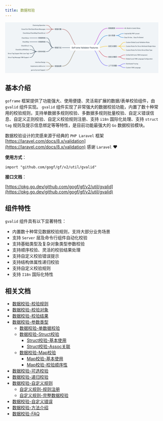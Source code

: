 ```yaml
---
title: 数据校验
---
```


![](/download/attachments/1114678/GoFrame%20Validator%20Features%20%281%29.png?version=1&modificationDate=1623218522131&api=v2)

## 基本介绍

`goframe` 框架提供了功能强大、使用便捷、灵活易扩展的数据/表单校验组件，由 `gvalid` 组件实现。 `gvalid` 组件实现了非常强大的数据校验功能，内置了数十种常用的校验规则，支持单数据多规则校验、多数据多规则批量校验、自定义错误信息、自定义正则校验、自定义校验规则注册、支持 `i18n` 国际化处理、支持 `struct tag` 规则及提示信息绑定等等特性，是目前功能最强大的 `Go` 数据校验模块。

数据校验设计的灵感来源于经典的 `PHP Laravel` 框架 [https://laravel.com/docs/8.x/validation](https://laravel.com/docs/8.x/validation) 感谢 `Laravel` ❤️

**使用方式**：

```
import "github.com/gogf/gf/v2/util/gvalid"
```

**接口文档**：

[https://pkg.go.dev/github.com/gogf/gf/v2/util/gvalid](https://pkg.go.dev/github.com/gogf/gf/v2/util/gvalid)

## 组件特性

`gvalid` 组件具有以下显著特性：

- 内置数十种常见数据校验规则，支持大部分业务场景
- 支持 `Server` 层及命令行组件自动化校验
- 支持基础类型及复杂对象类型参数校验
- 支持顺序校验、灵活的校验结果处理
- 支持自定义校验错误提示
- 支持结构体属性递归校验
- 支持自定义校验规则
- 支持 `I18n` 国际化特性

## 相关文档

- [数据校验-校验规则](/docs/核心组件/数据校验/数据校验-校验规则)
- [数据校验-校验对象](/docs/核心组件/数据校验/数据校验-校验对象)
- [数据校验-校验结果](/docs/核心组件/数据校验/数据校验-校验结果)
- [数据校验-参数类型](/docs/核心组件/数据校验/数据校验-参数类型)
  - [数据校验-单数据校验](/docs/核心组件/数据校验/数据校验-参数类型/数据校验-单数据校验)
  - [数据校验-Struct校验](/docs/核心组件/数据校验/数据校验-参数类型/数据校验-Struct校验)
    - [Struct校验-基本使用](/docs/核心组件/数据校验/数据校验-参数类型/数据校验-Struct校验/Struct校验-基本使用)
    - [Struct校验-Assoc关联](/docs/核心组件/数据校验/数据校验-参数类型/数据校验-Struct校验/Struct校验-Assoc关联)
  - [数据校验-Map校验](/docs/核心组件/数据校验/数据校验-参数类型/数据校验-Map校验)
    - [Map校验-基本使用](/docs/核心组件/数据校验/数据校验-参数类型/数据校验-Map校验/Map校验-基本使用)
    - [Map校验-校验顺序性](/docs/核心组件/数据校验/数据校验-参数类型/数据校验-Map校验/Map校验-校验顺序性)
- [数据校验-可选校验](/docs/核心组件/数据校验/数据校验-可选校验)
- [数据校验-递归校验](/docs/核心组件/数据校验/数据校验-递归校验)
- [数据校验-自定义规则](/docs/核心组件/数据校验/数据校验-自定义规则)
  - [自定义规则-规则注册](/docs/核心组件/数据校验/数据校验-自定义规则/自定义规则-规则注册)
  - [自定义规则-完整数据校验](/docs/核心组件/数据校验/数据校验-自定义规则/自定义规则-完整数据校验)
- [数据校验-自定义错误](/docs/核心组件/数据校验/数据校验-自定义错误)
- [数据校验-方法介绍](/docs/核心组件/数据校验/数据校验-方法介绍)
- [数据校验-FAQ](/docs/核心组件/数据校验/数据校验-FAQ)